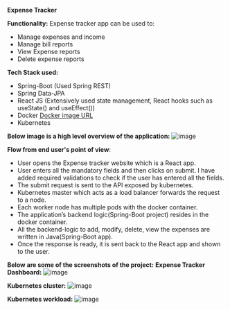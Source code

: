 **Expense Tracker**

**Functionality:**
Expense tracker app can be used to:
* Manage expenses and income
* Manage bill reports
* View Expense reports
* Delete expense reports

**Tech Stack used:**
* Spring-Boot (Used Spring REST)
* Spring Data-JPA
* React JS (Extensively used state management, React hooks such as useState() and useEffect())
* Docker [Docker image URL](https://hub.docker.com/layers/krishna5555/expense-tracker/latest/images/sha256-3c36108b21b760c386c6824ff3e1deefb474cc1df7f0998b4d6cdbb6645d81e0?context=repo&tab=layers)
* Kubernetes

**Below image is a high level overview of the application:**
![image](https://user-images.githubusercontent.com/25320977/99179952-2661bc00-2748-11eb-9fa1-2203e2110d02.png)

**Flow from end user's point of view**:
* User opens the Expense tracker website which is a React app.
* User enters all the mandatory fields and then clicks on submit. I have added required validations to check if the user has entered all the fields.
* The submit request is sent to the API exposed by kubernetes.
* Kubernetes master which acts as a load balancer forwards the request to a node.
* Each worker node has multiple pods with the docker container.
* The application’s backend logic(Spring-Boot project) resides in the docker container.
* All the backend-logic to add, modify, delete, view the expenses are written in Java(Spring-Boot app).
* Once the response is ready, it is sent back to the React app and shown to the user.

**Below are some of the screenshots of the project:**
**Expense Tracker Dashboard:**
![image](https://user-images.githubusercontent.com/25320977/99179960-311c5100-2748-11eb-9dee-aa17b72e833b.png)

**Kubernetes cluster:**
![image](https://user-images.githubusercontent.com/25320977/99179969-3e394000-2748-11eb-9c48-c06d7203570a.png)

**Kubernetes workload:**
![image](https://user-images.githubusercontent.com/25320977/99179979-4e511f80-2748-11eb-86b5-2ad868cad6fa.png)
